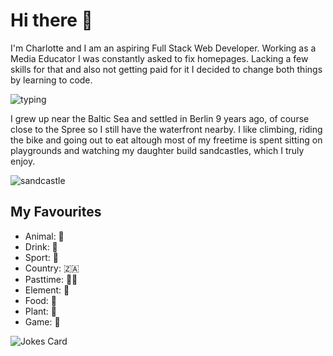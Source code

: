 # Hi there 👋

I'm Charlotte and I am an aspiring Full Stack Web Developer. Working as a Media Educator I was constantly asked to fix homepages. Lacking a few skills for that and also not getting paid for it I decided to change both things by learning to code.

![typing](https://media.tenor.com/k4CNdciy3f4AAAAC/typing-working.gif)

I grew up near the Baltic Sea and settled in Berlin 9 years ago, of course close to the Spree so I still have the waterfront nearby. I like climbing, riding the bike and going out to eat altough most of my freetime is spent sitting on playgrounds and watching my daughter build sandcastles, which I truly enjoy.

![sandcastle](https://media.tenor.com/N6gzet4wiAsAAAAd/stitch-build.gif)


## My Favourites

- Animal: 🐻
- Drink: 🚰
- Sport: 🏉
- Country: 🇿🇦
- Pasttime: 🎤🎶
- Element: 🌊
- Food: 🍱
- Plant: 🪻
- Game: 👾

<!-- HTML -->
<img src="https://readme-jokes.vercel.app/api" alt="Jokes Card" />


<!--
**uetrozi/uetrozi** is a ✨ _special_ ✨ repository because its `README.md` (this file) appears on your GitHub profile.

Here are some ideas to get you started:

- 🔭 I’m currently working on ...
- 🌱 I’m currently learning ...
- 👯 I’m looking to collaborate on ...
- 🤔 I’m looking for help with ...
- 💬 Ask me about ...
- 📫 How to reach me: ...
- 😄 Pronouns: ...
- ⚡ Fun fact: ...
-->
